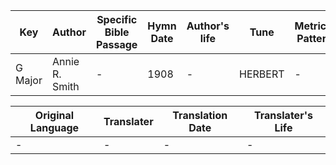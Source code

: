 Key | Author   | Specific Bible Passage     |Hymn Date |Author's life |Tune |Metrical Pattern   |Composer/Source
-- | --------- | ---------------------------|----------|--------------|-----|-------------------|-------------  
G Major |Annie R. Smith |- |1908 |- |HERBERT |- |L. Mason

Original Language | Translater | Translation Date   | Translater's Life  
----------------- | --------- | --------------------|-------------     
\- |- |- |-
